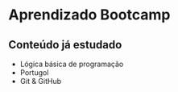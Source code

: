 # Aprendizado Bootcamp

## Conteúdo já estudado

- Lógica básica de programação
- Portugol
- Git & GitHub

